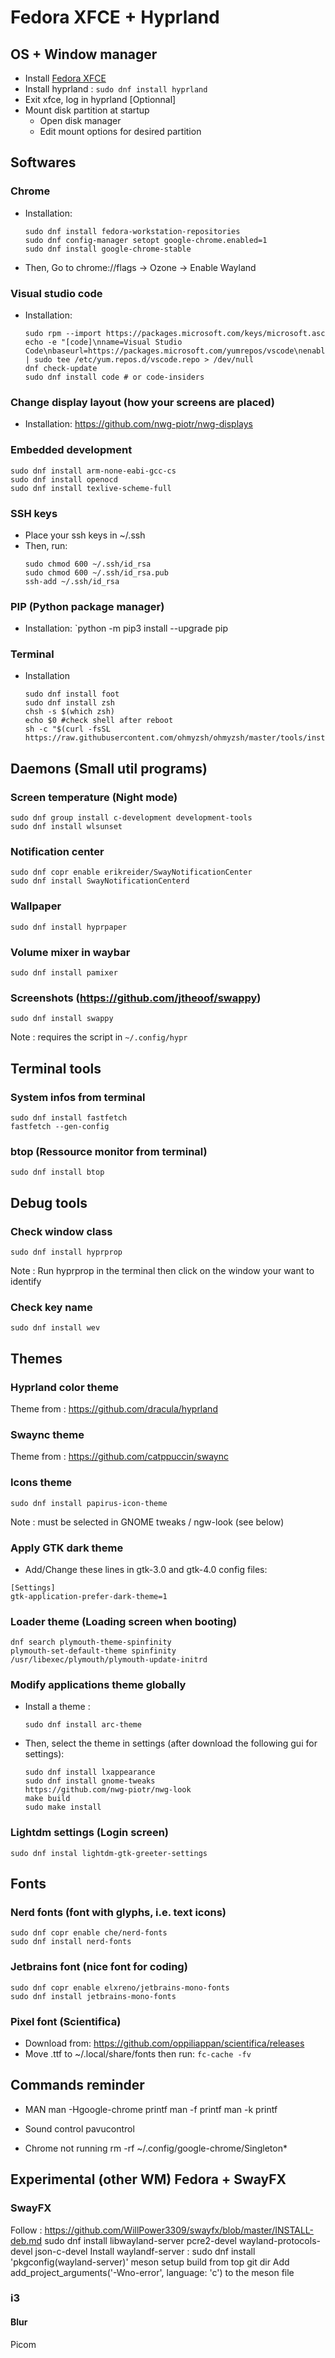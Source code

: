 ﻿# Fedora XFCE + Hyprland

## OS + Window manager
- Install [Fedora XFCE](https://fedoraproject.org/spins/xfce)
- Install hyprland : `sudo dnf install hyprland`
- Exit xfce, log in hyprland
[Optionnal] 
- Mount disk partition at startup
    - Open disk manager
    - Edit mount options for desired partition

## Softwares

### Chrome
- Installation:
    ```
    sudo dnf install fedora-workstation-repositories
    sudo dnf config-manager setopt google-chrome.enabled=1
    sudo dnf install google-chrome-stable
    ```
- Then, Go to chrome://flags -> Ozone -> Enable Wayland

### Visual studio code
- Installation:
    ```
    sudo rpm --import https://packages.microsoft.com/keys/microsoft.asc
    echo -e "[code]\nname=Visual Studio Code\nbaseurl=https://packages.microsoft.com/yumrepos/vscode\nenabled=1\ngpgcheck=1\ngpgkey=https://packages.microsoft.com/keys/microsoft.asc" | sudo tee /etc/yum.repos.d/vscode.repo > /dev/null
    dnf check-update
    sudo dnf install code # or code-insiders
    ```

### Change display layout (how your screens are placed)
- Installation: https://github.com/nwg-piotr/nwg-displays

### Embedded development
```
sudo dnf install arm-none-eabi-gcc-cs
sudo dnf install openocd
sudo dnf install texlive-scheme-full
```

### SSH keys
- Place your ssh keys in ~/.ssh
- Then, run:
    ```
    sudo chmod 600 ~/.ssh/id_rsa
    sudo chmod 600 ~/.ssh/id_rsa.pub
    ssh-add ~/.ssh/id_rsa
    ```
### PIP (Python package manager)
- Installation: `python -m pip3 install --upgrade pip

### Terminal
- Installation
    ```
    sudo dnf install foot
    sudo dnf install zsh
    chsh -s $(which zsh)
    echo $0 #check shell after reboot
    sh -c "$(curl -fsSL https://raw.githubusercontent.com/ohmyzsh/ohmyzsh/master/tools/install.sh)"
    ```

## Daemons (Small util programs)
### Screen temperature (Night mode)
```
sudo dnf group install c-development development-tools
sudo dnf install wlsunset
```

### Notification center
```
sudo dnf copr enable erikreider/SwayNotificationCenter
sudo dnf install SwayNotificationCenterd
```

### Wallpaper
```
sudo dnf install hyprpaper
```

### Volume mixer in waybar
```
sudo dnf install pamixer
```

### Screenshots (https://github.com/jtheoof/swappy)
```
sudo dnf install swappy
```
Note : requires the script in `~/.config/hypr`

## Terminal tools
### System infos from terminal
```
sudo dnf install fastfetch
fastfetch --gen-config
```

### btop (Ressource monitor from terminal)
```
sudo dnf install btop
```

## Debug tools
### Check window class
```
sudo dnf install hyprprop
```
Note : Run hyprprop in the terminal then click on the window your want to identify

### Check key name
```
sudo dnf install wev
```

## Themes
### Hyprland color theme
Theme from : https://github.com/dracula/hyprland

### Swaync theme
Theme from : https://github.com/catppuccin/swaync

### Icons theme
```
sudo dnf install papirus-icon-theme
```
Note : must be selected in GNOME tweaks / ngw-look (see below)

### Apply GTK dark theme
- Add/Change these lines in gtk-3.0 and gtk-4.0 config files:
```
[Settings]
gtk-application-prefer-dark-theme=1
```

### Loader theme (Loading screen when booting)
```
dnf search plymouth-theme-spinfinity
plymouth-set-default-theme spinfinity
/usr/libexec/plymouth/plymouth-update-initrd
```

### Modify applications theme globally
- Install a theme :
    ```
    sudo dnf install arc-theme
    ``` 
- Then, select the theme in settings (after download the following gui for settings):
    ```
    sudo dnf install lxappearance
    sudo dnf install gnome-tweaks
    https://github.com/nwg-piotr/nwg-look
    make build
    sudo make install
    ```

### Lightdm settings (Login screen)
```
sudo dnf instal lightdm-gtk-greeter-settings
```

## Fonts

### Nerd fonts (font with glyphs, i.e. text icons)
```
sudo dnf copr enable che/nerd-fonts
sudo dnf install nerd-fonts
```

### Jetbrains font (nice font for coding)
```
sudo dnf copr enable elxreno/jetbrains-mono-fonts
sudo dnf install jetbrains-mono-fonts
```

### Pixel font (Scientifica)
- Download from: https://github.com/oppiliappan/scientifica/releases
- Move .ttf to ~/.local/share/fonts then run: `fc-cache -fv`

## Commands reminder
- MAN
man -Hgoogle-chrome printf
man -f printf
man -k printf

- Sound control 
pavucontrol

- Chrome not running
rm -rf ~/.config/google-chrome/Singleton*

## Experimental (other WM) Fedora + SwayFX
### SwayFX
Follow : https://github.com/WillPower3309/swayfx/blob/master/INSTALL-deb.md
sudo dnf install libwayland-server pcre2-devel wayland-protocols-devel json-c-devel
Install waylandf-server : sudo dnf install 'pkgconfig(wayland-server)'
meson setup build from top git dir
Add add_project_arguments('-Wno-error', language: 'c') to the meson file

### i3 
#### Blur
Picom
